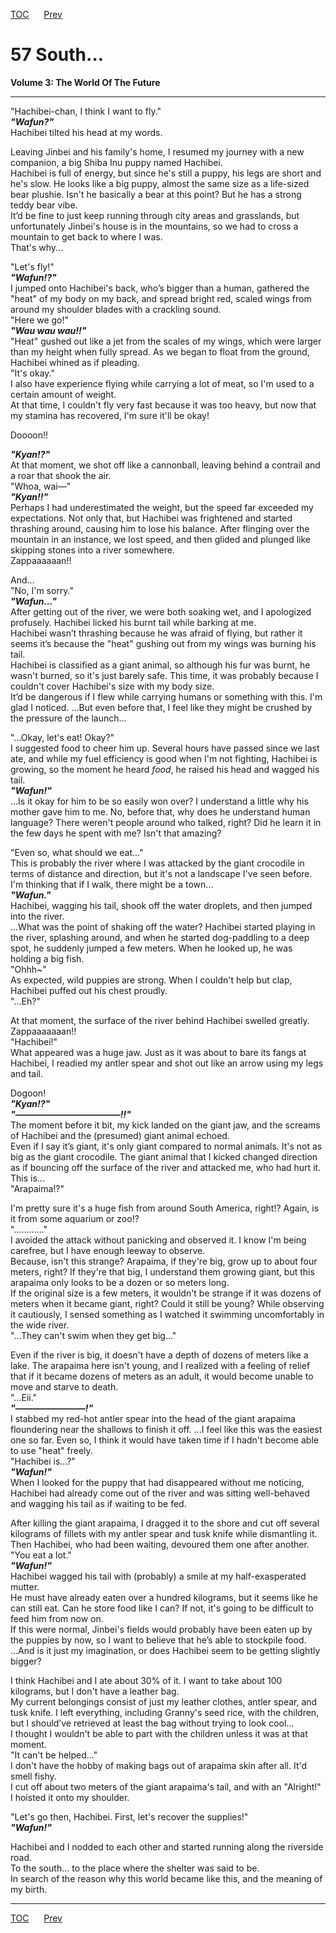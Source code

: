 [TOC](../readme.md)&nbsp;&nbsp;&nbsp;&nbsp;&nbsp;&nbsp;[Prev](../../Volume%202/chapters/section_0027.md)



# 57 South…

**Volume 3: The World Of The Future**  

------------------------------------------------------------------------

"Hachibei-chan, I think I want to fly."  
***"Wafun?"***  
Hachibei tilted his head at my words.  
  
Leaving Jinbei and his family's home, I resumed my journey with a new
companion, a big Shiba Inu puppy named Hachibei.  
Hachibei is full of energy, but since he's still a puppy, his legs are
short and he's slow. He looks like a big puppy, almost the same size as
a life-sized bear plushie. Isn't he basically a bear at this point? But
he has a strong teddy bear vibe.  
It’d be fine to just keep running through city areas and grasslands, but
unfortunately Jinbei's house is in the mountains, so we had to cross a
mountain to get back to where I was.  
That's why...  
  
"Let's fly!"  
***"Wafun!?"***  
I jumped onto Hachibei's back, who’s bigger than a human, gathered the
"heat" of my body on my back, and spread bright red, scaled wings from
around my shoulder blades with a crackling sound.  
"Here we go!"  
***"Wau wau wau!!"***  
"Heat" gushed out like a jet from the scales of my wings, which were
larger than my height when fully spread. As we began to float from the
ground, Hachibei whined as if pleading.  
"It's okay."  
I also have experience flying while carrying a lot of meat, so I'm used
to a certain amount of weight.  
At that time, I couldn't fly very fast because it was too heavy, but now
that my stamina has recovered, I'm sure it'll be okay!  
  
Doooon!!  
  
***"Kyan!?"***  
At that moment, we shot off like a cannonball, leaving behind a contrail
and a roar that shook the air.  
"Whoa, wai―"  
***"Kyan!!"***  
Perhaps I had underestimated the weight, but the speed far exceeded my
expectations. Not only that, but Hachibei was frightened and started
thrashing around, causing him to lose his balance. After flinging over
the mountain in an instance, we lost speed, and then glided and plunged
like skipping stones into a river somewhere.  
Zappaaaaaan!!  
  
And...  
"No, I'm sorry."  
***"Wafun..."***  
After getting out of the river, we were both soaking wet, and I
apologized profusely. Hachibei licked his burnt tail while barking at
me.  
Hachibei wasn’t thrashing because he was afraid of flying, but rather it
seems it’s because the "heat" gushing out from my wings was burning his
tail.  
Hachibei is classified as a giant animal, so although his fur was burnt,
he wasn't burned, so it's just barely safe. This time, it was probably
because I couldn't cover Hachibei's size with my body size.  
It’d be dangerous if I flew while carrying humans or something with
this. I'm glad I noticed. ...But even before that, I feel like they
might be crushed by the pressure of the launch...  
  
"...Okay, let's eat! Okay?"  
I suggested food to cheer him up. Several hours have passed since we
last ate, and while my fuel efficiency is good when I'm not fighting,
Hachibei is growing, so the moment he heard *food*, he raised his head
and wagged his tail.  
***"Wafun!"***  
...Is it okay for him to be so easily won over? I understand a little
why his mother gave him to me. No, before that, why does he understand
human language? There weren't people around who talked, right? Did he
learn it in the few days he spent with me? Isn't that amazing?  
  
"Even so, what should we eat..."  
This is probably the river where I was attacked by the giant crocodile
in terms of distance and direction, but it's not a landscape I've seen
before. I'm thinking that if I walk, there might be a town...  
***"Wafun."***  
Hachibei, wagging his tail, shook off the water droplets, and then
jumped into the river.  
...What was the point of shaking off the water? Hachibei started playing
in the river, splashing around, and when he started dog-paddling to a
deep spot, he suddenly jumped a few meters. When he looked up, he was
holding a big fish.  
"Ohhh~"  
As expected, wild puppies are strong. When I couldn't help but clap,
Hachibei puffed out his chest proudly.  
"...Eh?"  
  
At that moment, the surface of the river behind Hachibei swelled
greatly.  
Zappaaaaaaan!!  
"Hachibei!"  
What appeared was a huge jaw. Just as it was about to bare its fangs at
Hachibei, I readied my antler spear and shot out like an arrow using my
legs and tail.  
  
Dogoon!  
***"Kyan!?"***  
***"――――――――――――!!"***  
The moment before it bit, my kick landed on the giant jaw, and the
screams of Hachibei and the (presumed) giant animal echoed.  
Even if I say it’s giant, it's only giant compared to normal animals.
It's not as big as the giant crocodile. The giant animal that I kicked
changed direction as if bouncing off the surface of the river and
attacked me, who had hurt it.  
This is...  
"Arapaima!?"  
  
I'm pretty sure it's a huge fish from around South America, right!?
Again, is it from some aquarium or zoo!?  
"............"  
I avoided the attack without panicking and observed it. I know I'm being
carefree, but I have enough leeway to observe.  
Because, isn't this strange? Arapaima, if they're big, grow up to about
four meters, right? If they're that big, I understand them growing
giant, but this arapaima only looks to be a dozen or so meters long.  
If the original size is a few meters, it wouldn't be strange if it was
dozens of meters when it became giant, right? Could it still be young?
While observing it cautiously, I sensed something as I watched it
swimming uncomfortably in the wide river.  
"...They can't swim when they get big..."  
  
Even if the river is big, it doesn't have a depth of dozens of meters
like a lake. The arapaima here isn't young, and I realized with a
feeling of relief that if it became dozens of meters as an adult, it
would become unable to move and starve to death.  
"...Eii."  
***"――――――――!"***  
I stabbed my red-hot antler spear into the head of the giant arapaima
floundering near the shallows to finish it off. ...I feel like this was
the easiest one so far. Even so, I think it would have taken time if I
hadn't become able to use "heat" freely.  
"Hachibei is...?"  
***"Wafun!"***  
When I looked for the puppy that had disappeared without me noticing,
Hachibei had already come out of the river and was sitting well-behaved
and wagging his tail as if waiting to be fed.  
  
After killing the giant arapaima, I dragged it to the shore and cut off
several kilograms of fillets with my antler spear and tusk knife while
dismantling it. Then Hachibei, who had been waiting, devoured them one
after another.  
"You eat a lot."  
***"Wafun!"***  
Hachibei wagged his tail with (probably) a smile at my half-exasperated
mutter.  
He must have already eaten over a hundred kilograms, but it seems like
he can still eat. Can he store food like I can? If not, it's going to be
difficult to feed him from now on.  
If this were normal, Jinbei's fields would probably have been eaten up
by the puppies by now, so I want to believe that he’s able to stockpile
food.  
...And is it just my imagination, or does Hachibei seem to be getting
slightly bigger?  
  
I think Hachibei and I ate about 30% of it. I want to take about 100
kilograms, but I don't have a leather bag.  
My current belongings consist of just my leather clothes, antler spear,
and tusk knife. I left everything, including Granny's seed rice, with
the children, but I should’ve retrieved at least the bag without trying
to look cool...  
I thought I wouldn't be able to part with the children unless it was at
that moment.  
"It can't be helped..."  
I don't have the hobby of making bags out of arapaima skin after all.
It'd smell fishy.  
I cut off about two meters of the giant arapaima's tail, and with an
"Alright!" I hoisted it onto my shoulder.  
  
"Let's go then, Hachibei. First, let's recover the supplies!"  
***"Wafun!"***  
  
Hachibei and I nodded to each other and started running along the
riverside road.  
To the south... to the place where the shelter was said to be.  
In search of the reason why this world became like this, and the meaning
of my birth.  
  
  
  


---
[TOC](../readme.md)&nbsp;&nbsp;&nbsp;&nbsp;&nbsp;&nbsp;[Prev](../../Volume%202/chapters/section_0027.md)

